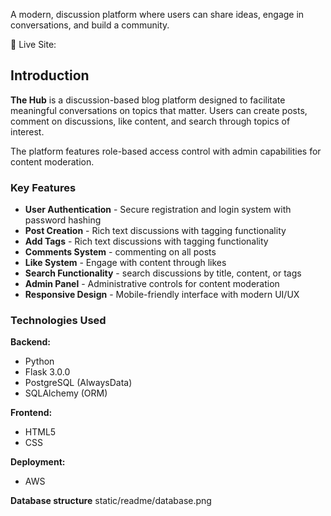 A modern, discussion platform where users can share ideas, engage in conversations, and build a community.

🔗 Live Site:

## Introduction

**The Hub** is a discussion-based blog platform designed to facilitate meaningful conversations on topics that matter. Users can create posts, comment on discussions, like content, and search through topics of interest.

The platform features role-based access control with admin capabilities for content moderation.

### Key Features

- **User Authentication** - Secure registration and login system with password hashing
- **Post Creation** - Rich text discussions with tagging functionality
- **Add Tags** - Rich text discussions with tagging functionality
- **Comments System** - commenting on all posts
- **Like System** - Engage with content through likes
- **Search Functionality** - search discussions by title, content, or tags
- **Admin Panel** - Administrative controls for content moderation
- **Responsive Design** - Mobile-friendly interface with modern UI/UX

### Technologies Used

**Backend:**

- Python
- Flask 3.0.0
- PostgreSQL (AlwaysData)
- SQLAlchemy (ORM)

**Frontend:**

- HTML5
- CSS

**Deployment:**

- AWS

**Database structure**
static/readme/database.png
